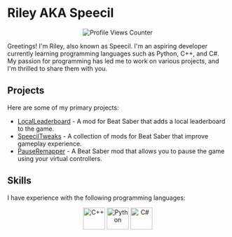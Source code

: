 # Riley AKA Speecil 

<p align="center">
  <img src="https://komarev.com/ghpvc/?username=speecil" alt="Profile Views Counter">
</p>

Greetings! I'm Riley, also known as Speecil. I'm an aspiring developer currently learning programming languages such as Python, C++, and C#. My passion for programming has led me to work on various projects, and I'm thrilled to share them with you.

## Projects

Here are some of my primary projects:

- [LocalLeaderboard](https://github.com/speecil/LocalLeaderboard-Project) - A mod for Beat Saber that adds a local leaderboard to the game.
- [SpeecilTweaks](https://github.com/speecil/SpeecilTweaks-BSML) - A collection of mods for Beat Saber that improve gameplay experience.
- [PauseRemapper](https://github.com/speecil/PauseRemapper) - A Beat Saber mod that allows you to pause the game using your virtual controllers.

## Skills

I have experience with the following programming languages:

<p align="center">
  <img src="https://cdn.jsdelivr.net/gh/devicons/devicon/icons/cplusplus/cplusplus-line.svg" alt="C++" width="50px" height="50px" />
  <img src="https://cdn.jsdelivr.net/gh/devicons/devicon/icons/python/python-plain.svg" alt="Python" width="50px" height="50px" />
  <img src="https://cdn.jsdelivr.net/gh/devicons/devicon/icons/csharp/csharp-line.svg" alt="C#" width="50px" height="50px" />
</p>
